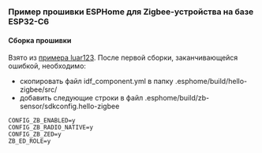 ### Пример прошивки ESPHome для Zigbee-устройства на базе ESP32-C6 ###
#### Сборка прошивки ####
Взято из [примера luar123](https://github.com/luar123/esphome_zb_sensor?tab=readme-ov-file#build-esphome-zigbee-sensor).
После первой сборки, заканчивающейся ошибкой, необходимо:
- скопировать файл idf_component.yml в папку .esphome/build/hello-zigbee/src/
- добавить следующие строки в файл .esphome/build/zb-sensor/sdkconfig.hello-zigbee
```
CONFIG_ZB_ENABLED=y
CONFIG_ZB_RADIO_NATIVE=y
CONFIG_ZB_ZED=y
ZB_ED_ROLE=y
```
